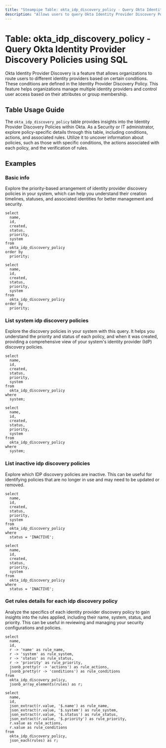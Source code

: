 ```yaml
---
title: "Steampipe Table: okta_idp_discovery_policy - Query Okta Identity Provider Discovery Policies using SQL"
description: "Allows users to query Okta Identity Provider Discovery Policies, providing insights into the configuration and rules associated with the policy."
---
```


# Table: okta_idp_discovery_policy - Query Okta Identity Provider Discovery Policies using SQL

Okta Identity Provider Discovery is a feature that allows organizations to route users to different identity providers based on certain conditions. These conditions are defined in the Identity Provider Discovery Policy. This feature helps organizations manage multiple identity providers and control user access based on their attributes or group membership.

## Table Usage Guide

The `okta_idp_discovery_policy` table provides insights into the Identity Provider Discovery Policies within Okta. As a Security or IT administrator, explore policy-specific details through this table, including conditions, actions, and associated rules. Utilize it to uncover information about policies, such as those with specific conditions, the actions associated with each policy, and the verification of rules.

## Examples

### Basic info
Explore the priority-based arrangement of identity provider discovery policies in your system, which can help you understand their creation timelines, statuses, and associated identities for better management and security.

```sql+postgres
select
  name,
  id,
  created,
  status,
  priority,
  system
from
  okta_idp_discovery_policy
order by
  priority;
```

```sql+sqlite
select
  name,
  id,
  created,
  status,
  priority,
  system
from
  okta_idp_discovery_policy
order by
  priority;
```

### List system idp discovery policies
Explore the discovery policies in your system with this query. It helps you understand the priority and status of each policy, and when it was created, providing a comprehensive view of your system's identity provider (IdP) discovery policies.

```sql+postgres
select
  name,
  id,
  created,
  status,
  priority,
  system
from
  okta_idp_discovery_policy
where
  system;
```

```sql+sqlite
select
  name,
  id,
  created,
  status,
  priority,
  system
from
  okta_idp_discovery_policy
where
  system;
```

### List inactive idp discovery policies
Explore which IDP discovery policies are inactive. This can be useful for identifying policies that are no longer in use and may need to be updated or removed.

```sql+postgres
select
  name,
  id,
  created,
  status,
  priority,
  system
from
  okta_idp_discovery_policy
where
  status = 'INACTIVE';
```

```sql+sqlite
select
  name,
  id,
  created,
  status,
  priority,
  system
from
  okta_idp_discovery_policy
where
  status = 'INACTIVE';
```

### Get rules details for each idp discovery policy
Analyze the specifics of each identity provider discovery policy to gain insights into the rules applied, including their name, system, status, and priority. This can be useful in reviewing and managing your security configurations and policies.

```sql+postgres
select
  name,
  id,
  r -> 'name' as rule_name,
  r -> 'system' as rule_system,
  r -> 'status' as rule_status,
  r -> 'priority' as rule_priority,
  jsonb_pretty(r -> 'actions') as rule_actions,
  jsonb_pretty(r -> 'conditions') as rule_conditions
from
  okta_idp_discovery_policy,
  jsonb_array_elements(rules) as r;
```

```sql+sqlite
select
  name,
  id,
  json_extract(r.value, '$.name') as rule_name,
  json_extract(r.value, '$.system') as rule_system,
  json_extract(r.value, '$.status') as rule_status,
  json_extract(r.value, '$.priority') as rule_priority,
  r.value as rule_actions,
  r.value as rule_conditions
from
  okta_idp_discovery_policy,
  json_each(rules) as r;
```